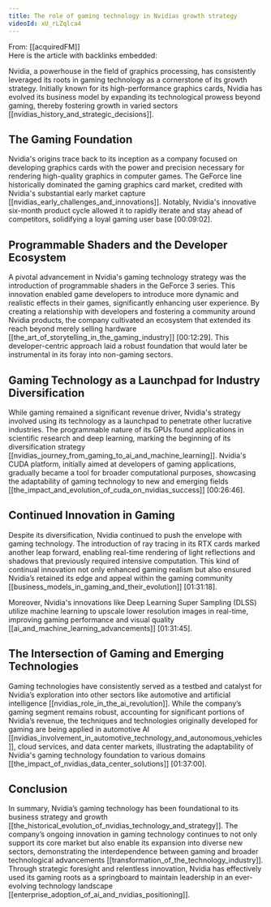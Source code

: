 ```yaml
---
title: The role of gaming technology in Nvidias growth strategy
videoId: xU_rLZqlca4
---
```


From: [[acquiredFM]] <br/> 
Here is the article with backlinks embedded:

Nvidia, a powerhouse in the field of graphics processing, has consistently leveraged its roots in gaming technology as a cornerstone of its growth strategy. Initially known for its high-performance graphics cards, Nvidia has evolved its business model by expanding its technological prowess beyond gaming, thereby fostering growth in varied sectors [[nvidias_history_and_strategic_decisions]].

## The Gaming Foundation

Nvidia's origins trace back to its inception as a company focused on developing graphics cards with the power and precision necessary for rendering high-quality graphics in computer games. The GeForce line historically dominated the gaming graphics card market, credited with Nvidia's substantial early market capture [[nvidias_early_challenges_and_innovations]]. Notably, Nvidia's innovative six-month product cycle allowed it to rapidly iterate and stay ahead of competitors, solidifying a loyal gaming user base <a class="yt-timestamp" data-t="00:09:02">[00:09:02]</a>.

## Programmable Shaders and the Developer Ecosystem

A pivotal advancement in Nvidia's gaming technology strategy was the introduction of programmable shaders in the GeForce 3 series. This innovation enabled game developers to introduce more dynamic and realistic effects in their games, significantly enhancing user experience. By creating a relationship with developers and fostering a community around Nvidia products, the company cultivated an ecosystem that extended its reach beyond merely selling hardware [[the_art_of_storytelling_in_the_gaming_industry]] <a class="yt-timestamp" data-t="00:12:29">[00:12:29]</a>. This developer-centric approach laid a robust foundation that would later be instrumental in its foray into non-gaming sectors.

## Gaming Technology as a Launchpad for Industry Diversification

While gaming remained a significant revenue driver, Nvidia's strategy involved using its technology as a launchpad to penetrate other lucrative industries. The programmable nature of its GPUs found applications in scientific research and deep learning, marking the beginning of its diversification strategy [[nvidias_journey_from_gaming_to_ai_and_machine_learning]]. Nvidia's CUDA platform, initially aimed at developers of gaming applications, gradually became a tool for broader computational purposes, showcasing the adaptability of gaming technology to new and emerging fields [[the_impact_and_evolution_of_cuda_on_nvidias_success]] <a class="yt-timestamp" data-t="00:26:46">[00:26:46]</a>.

## Continued Innovation in Gaming

Despite its diversification, Nvidia continued to push the envelope with gaming technology. The introduction of ray tracing in its RTX cards marked another leap forward, enabling real-time rendering of light reflections and shadows that previously required intensive computation. This kind of continual innovation not only enhanced gaming realism but also ensured Nvidia’s retained its edge and appeal within the gaming community [[business_models_in_gaming_and_their_evolution]] <a class="yt-timestamp" data-t="01:31:18">[01:31:18]</a>.

Moreover, Nvidia's innovations like Deep Learning Super Sampling (DLSS) utilize machine learning to upscale lower resolution images in real-time, improving gaming performance and visual quality [[ai_and_machine_learning_advancements]] <a class="yt-timestamp" data-t="01:31:45">[01:31:45]</a>.

## The Intersection of Gaming and Emerging Technologies

Gaming technologies have consistently served as a testbed and catalyst for Nvidia’s exploration into other sectors like automotive and artificial intelligence [[nvidias_role_in_the_ai_revolution]]. While the company’s gaming segment remains robust, accounting for significant portions of Nvidia’s revenue, the techniques and technologies originally developed for gaming are being applied in automotive AI [[nvidias_involvement_in_automotive_technology_and_autonomous_vehicles]], cloud services, and data center markets, illustrating the adaptability of Nvidia's gaming technology foundation to various domains [[the_impact_of_nvidias_data_center_solutions]] <a class="yt-timestamp" data-t="01:37:00">[01:37:00]</a>.

## Conclusion

In summary, Nvidia’s gaming technology has been foundational to its business strategy and growth [[the_historical_evolution_of_nvidias_technology_and_strategy]]. The company’s ongoing innovation in gaming technology continues to not only support its core market but also enable its expansion into diverse new sectors, demonstrating the interdependence between gaming and broader technological advancements [[transformation_of_the_technology_industry]]. Through strategic foresight and relentless innovation, Nvidia has effectively used its gaming roots as a springboard to maintain leadership in an ever-evolving technology landscape [[enterprise_adoption_of_ai_and_nvidias_positioning]].